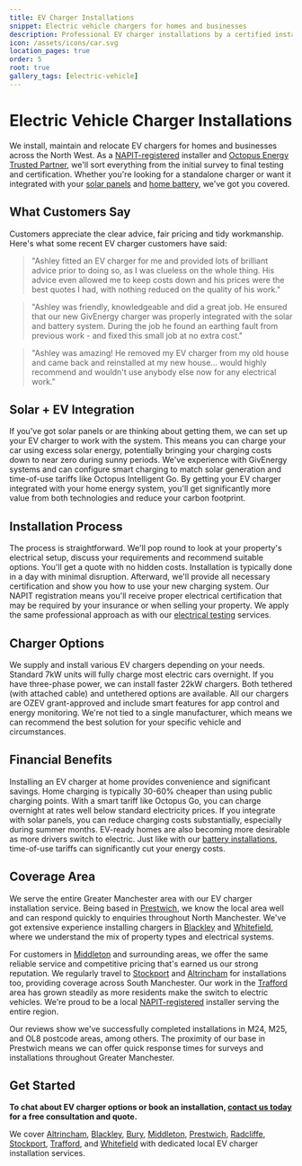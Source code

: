```yaml
---
title: EV Charger Installations
snippet: Electric vehicle chargers for homes and businesses
description: Professional EV charger installations by a certified installer in North Manchester. Includes relocation services and integration with solar panels and home batteries.
icon: /assets/icons/car.svg
location_pages: true
order: 5
root: true
gallery_tags: [electric-vehicle]
---
```


# Electric Vehicle Charger Installations

We install, maintain and relocate EV chargers for homes and businesses across the North West. As a [NAPIT-registered](/accreditations/napit/) installer and [Octopus Energy Trusted Partner](/accreditations/octopus-trusted-partner/), we'll sort everything from the initial survey to final testing and certification. Whether you're looking for a standalone charger or want it integrated with your [solar panels](/services/solar-and-battery-installations/) and [home battery](/services/home-battery-installations/), we've got you covered.

## What Customers Say

Customers appreciate the clear advice, fair pricing and tidy workmanship. Here's what some recent EV charger customers have said:

> "Ashley fitted an EV charger for me and provided lots of brilliant advice prior to doing so, as I was clueless on the whole thing. His advice even allowed me to keep costs down and his prices were the best quotes I had, with nothing reduced on the quality of his work."

> "Ashley was friendly, knowledgeable and did a great job. He ensured that our new GivEnergy charger was properly integrated with the solar and battery system. During the job he found an earthing fault from previous work - and fixed this small job at no extra cost."

> "Ashley was amazing! He removed my EV charger from my old house and came back and reinstalled at my new house... would highly recommend and wouldn't use anybody else now for any electrical work."

## Solar + EV Integration

If you've got solar panels or are thinking about getting them, we can set up your EV charger to work with the system. This means you can charge your car using excess solar energy, potentially bringing your charging costs down to near zero during sunny periods. We've experience with GivEnergy systems and can configure smart charging to match solar generation and time-of-use tariffs like Octopus Intelligent Go. By getting your EV charger integrated with your home energy system, you'll get significantly more value from both technologies and reduce your carbon footprint.

## Installation Process

The process is straightforward. We'll pop round to look at your property's electrical setup, discuss your requirements and recommend suitable options. You'll get a quote with no hidden costs. Installation is typically done in a day with minimal disruption. Afterward, we'll provide all necessary certification and show you how to use your new charging system. Our NAPIT registration means you'll receive proper electrical certification that may be required by your insurance or when selling your property. We apply the same professional approach as with our [electrical testing](/services/electrical-testing/) services.

## Charger Options

We supply and install various EV chargers depending on your needs. Standard 7kW units will fully charge most electric cars overnight. If you have three-phase power, we can install faster 22kW chargers. Both tethered (with attached cable) and untethered options are available. All our chargers are OZEV grant-approved and include smart features for app control and energy monitoring. We're not tied to a single manufacturer, which means we can recommend the best solution for your specific vehicle and circumstances.

## Financial Benefits

Installing an EV charger at home provides convenience and significant savings. Home charging is typically 30-60% cheaper than using public charging points. With a smart tariff like Octopus Go, you can charge overnight at rates well below standard electricity prices. If you integrate with solar panels, you can reduce charging costs substantially, especially during summer months. EV-ready homes are also becoming more desirable as more drivers switch to electric. Just like with our [battery installations](/services/home-battery-installations/), time-of-use tariffs can significantly cut your energy costs.

## Coverage Area

We serve the entire Greater Manchester area with our EV charger installation service. Being based in [Prestwich](/ev-charger-installer-prestwich/), we know the local area well and can respond quickly to enquiries throughout North Manchester. We've got extensive experience installing chargers in [Blackley](/ev-charger-installer-blackley/) and [Whitefield](/ev-charger-installer-whitefield/), where we understand the mix of property types and electrical systems.

For customers in [Middleton](/ev-charger-installer-middleton/) and surrounding areas, we offer the same reliable service and competitive pricing that's earned us our strong reputation. We regularly travel to [Stockport](/ev-charger-installer-stockport/) and [Altrincham](/ev-charger-installer-altrincham/) for installations too, providing coverage across South Manchester. Our work in the [Trafford](/ev-charger-installer-trafford/) area has grown steadily as more residents make the switch to electric vehicles. We're proud to be a local [NAPIT-registered](/accreditations/napit/) installer serving the entire region.

Our reviews show we've successfully completed installations in M24, M25, and OL8 postcode areas, among others. The proximity of our base in Prestwich means we can offer quick response times for surveys and installations throughout Greater Manchester.

## Get Started

**To chat about EV charger options or book an installation, [contact us today](/contact/) for a free consultation and quote.**

We cover [Altrincham](/ev-charger-installer-altrincham/), [Blackley](/ev-charger-installer-blackley/), [Bury](/ev-charger-installer-bury/), [Middleton](/ev-charger-installer-middleton/), [Prestwich](/ev-charger-installer-prestwich/), [Radcliffe](/ev-charger-installer-radcliffe/), [Stockport](/ev-charger-installer-stockport/), [Trafford](/ev-charger-installer-trafford/), and [Whitefield](/ev-charger-installer-whitefield/) with dedicated local EV charger installation services.
